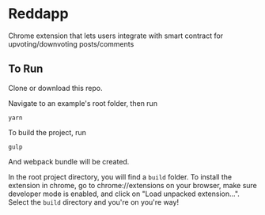 # Reddapp
Chrome extension that lets users integrate with smart contract for upvoting/downvoting posts/comments

## To Run
Clone or download this repo.

Navigate to an example's root folder, then run

```
yarn 
```

To build the project, run 

```
gulp
```

And webpack bundle will be created. 

In the root project directory, you will find a `build` folder. To install the extension in chrome, go to chrome://extensions on your browser, make sure developer mode is enabled, and click on "Load unpacked extension...". Select the `build` directory and you're on you're way!